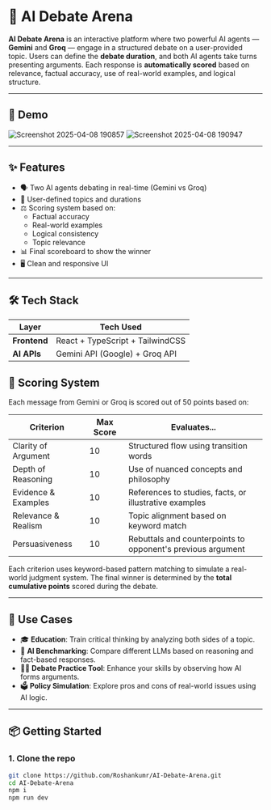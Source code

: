 # 🧠 AI Debate Arena

**AI Debate Arena** is an interactive platform where two powerful AI agents — **Gemini** and **Groq** — engage in a structured debate on a user-provided topic. Users can define the **debate duration**, and both AI agents take turns presenting arguments. Each response is **automatically scored** based on relevance, factual accuracy, use of real-world examples, and logical structure.

---

## 🚀 Demo

![Screenshot 2025-04-08 190857](https://github.com/user-attachments/assets/d7de4c8b-b642-4c7a-a086-9a802f046fa7)
![Screenshot 2025-04-08 190947](https://github.com/user-attachments/assets/4315bda8-1b5d-48fd-bead-48a889b5ffe9)



---

## ✨ Features

- 🗣️ Two AI agents debating in real-time (Gemini vs Groq)
- 🧠 User-defined topics and durations
- ⚖️ Scoring system based on:
  - Factual accuracy
  - Real-world examples
  - Logical consistency
  - Topic relevance
- 📊 Final scoreboard to show the winner
- 🖥️ Clean and responsive UI

---

## 🛠️ Tech Stack

| Layer       | Tech Used |
|-------------|-----------|
| **Frontend**  | React + TypeScript + TailwindCSS |
| **AI APIs**   | Gemini API (Google) + Groq API |


## 🧠 Scoring System

Each message from Gemini or Groq is scored out of 50 points based on:

| Criterion             | Max Score | Evaluates... |
|-----------------------|-----------|--------------|
| Clarity of Argument   | 10        | Structured flow using transition words |
| Depth of Reasoning    | 10        | Use of nuanced concepts and philosophy |
| Evidence & Examples   | 10        | References to studies, facts, or illustrative examples |
| Relevance & Realism   | 10        | Topic alignment based on keyword match |
| Persuasiveness        | 10        | Rebuttals and counterpoints to opponent's previous argument |

Each criterion uses keyword-based pattern matching to simulate a real-world judgment system. The final winner is determined by the **total cumulative points** scored during the debate.


---

## 📌 Use Cases

- 🎓 **Education**: Train critical thinking by analyzing both sides of a topic.
- 🧪 **AI Benchmarking**: Compare different LLMs based on reasoning and fact-based responses.
- 🧑‍🏫 **Debate Practice Tool**: Enhance your skills by observing how AI forms arguments.
- 🗳️ **Policy Simulation**: Explore pros and cons of real-world issues using AI logic.

---

## 📦 Getting Started

### 1. Clone the repo

```bash
git clone https://github.com/Roshankumr/AI-Debate-Arena.git
cd AI-Debate-Arena
npm i
npm run dev
